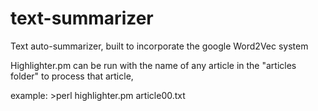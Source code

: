 # text-summarizer
Text auto-summarizer, built to incorporate the google Word2Vec system

Highlighter.pm can be run with the name of any article in the "articles folder" to process that article,

example: >perl highlighter.pm article00.txt
